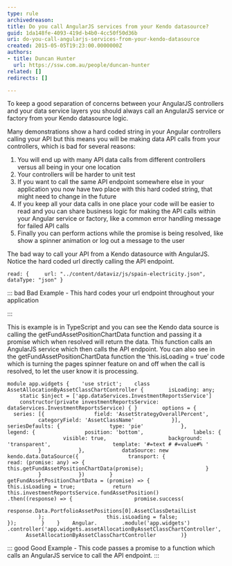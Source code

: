 ```yaml
---
type: rule
archivedreason: 
title: Do you call AngularJS services from your Kendo datasource?
guid: 1da148fe-4093-419d-b4b0-4cc50f50d36b
uri: do-you-call-angularjs-services-from-your-kendo-datasource
created: 2015-05-05T19:23:00.0000000Z
authors:
- title: Duncan Hunter
  url: https://ssw.com.au/people/duncan-hunter
related: []
redirects: []

---
```


To keep a good separation of concerns between your AngularJS controllers and your data service layers you should always call an AngularJS service or factory from your Kendo datasource logic.

Many demonstrations show a hard coded string in your Angular controllers calling your API but this means you will be making data API calls from your controllers, which is bad for several reasons:

1. You will end up with many API data calls from different controllers versus all being in your one location
2. Your controllers will be harder to unit test
3. If you want to call the same API endpoint somewhere else in your application you now have two place with this hard coded string, that might need to change in the future
4. If you keep all your data calls in one place your code will be easier to read and you can share business logic for making the API calls within your Angular service or factory, like a common error handling message for failed API calls
5. Finally you can perform actions while the promise is being resolved, like show a spinner animation or log out a message to the user


<!--endintro-->

The bad way to call your API from a Kendo datasource with AngularJS. Notice the hard coded url directly calling the API endpoint.


```
read: {     url: "../content/dataviz/js/spain-electricity.json",     dataType: "json" }
```



::: bad
Bad Example - This hard codes your url endpoint throughout your application 

:::


This is example is in TypeScript and you can see the Kendo data source is calling the getFundAssetPositionChartData function and passing it a promise which when resolved will return the data. This function calls an AngularJS service which then calls the API endpoint. You can also see in the getFundAssetPositionChartData function the ‘this.isLoading = true’ code which is turning the pages spinner feature on and off when the call is resolved, to let the user know it is processing.


```
module app.widgets {    'use strict';    class AssetAllocationByAssetClassChartController {        isLoading: any;        static $inject = ['app.dataServices.InvestmentReportsService']        constructor(private investmentReportsService: dataServices.InvestmentReportsService) { }        options = {            series: [{                field: 'AssetStrategyOverallPercent',                categoryField: 'AssetClassName'            }],            seriesDefaults: {                type: 'pie'            },            legend: {                position: 'bottom',                labels: {                    visible: true,                    background: 'transparent',                    template: '#=text # #=value#% '                }            },            dataSource: new kendo.data.DataSource({                transport: {                    read: (promise: any) => {                        this.getFundAssetPositionChartData(promise);                    }                }            })        }        getFundAssetPositionChartData = (promise) => {            this.isLoading = true;            return this.investmentReportsService.fundAssetPosition()                .then((response) => {                    promise.success(                        response.Data.PortfolioAssetPositions[0].AssetClassDetailList                    );                    this.isLoading = false;                });        }    }    Angular.        .module('app.widgets')        .controller('app.widgets.assetAllocationByAssetClassChartController',        AssetAllocationByAssetClassChartController        )}
```





::: good
Good Example - This code passes a promise to a function which calls an AngularJS service to call the API endpoint.
:::
